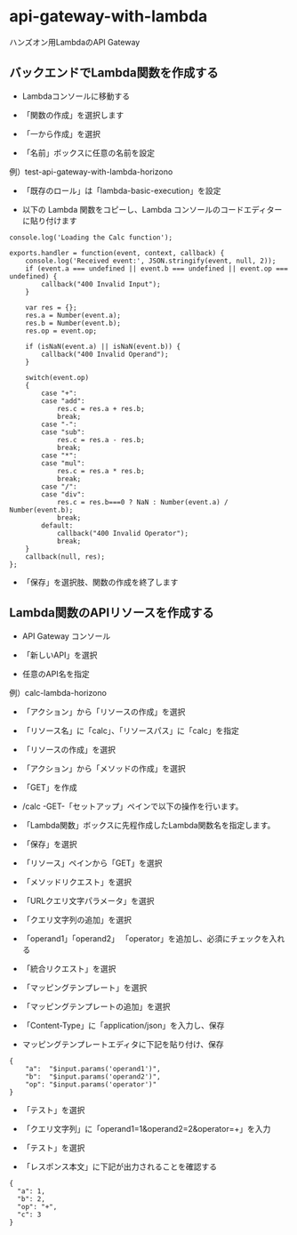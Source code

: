 # api-gateway-with-lambda
ハンズオン用LambdaのAPI Gateway

## バックエンドでLambda関数を作成する

+ Lambdaコンソールに移動する

+ 「関数の作成」を選択します

+ 「一から作成」を選択

+ 「名前」ボックスに任意の名前を設定

例）test-api-gateway-with-lambda-horizono

+ 「既存のロール」は「lambda-basic-execution」を設定

+ 以下の Lambda 関数をコピーし、Lambda コンソールのコードエディターに貼り付けます

```
console.log('Loading the Calc function');

exports.handler = function(event, context, callback) {
    console.log('Received event:', JSON.stringify(event, null, 2));
    if (event.a === undefined || event.b === undefined || event.op === undefined) {
        callback("400 Invalid Input");
    }
    
    var res = {};
    res.a = Number(event.a);
    res.b = Number(event.b);
    res.op = event.op;
    
    if (isNaN(event.a) || isNaN(event.b)) {
        callback("400 Invalid Operand");
    }

    switch(event.op)
    {
        case "+":
        case "add":
            res.c = res.a + res.b;
            break;
        case "-":
        case "sub":
            res.c = res.a - res.b;
            break;
        case "*":
        case "mul":
            res.c = res.a * res.b;
            break;
        case "/":
        case "div":
            res.c = res.b===0 ? NaN : Number(event.a) / Number(event.b);
            break;
        default:
            callback("400 Invalid Operator");
            break;
    }
    callback(null, res);
};
```

+ 「保存」を選択肢、関数の作成を終了します


## Lambda関数のAPIリソースを作成する

+ API Gateway コンソール

+ 「新しいAPI」を選択

+ 任意のAPI名を指定

例）calc-lambda-horizono

+ 「アクション」から「リソースの作成」を選択

+ 「リソース名」に「calc」、「リソースパス」に「calc」を指定

+ 「リソースの作成」を選択

+ 「アクション」から「メソッドの作成」を選択

+ 「GET」を作成

+ /calc -GET-「セットアップ」ペインで以下の操作を行います。

+ 「Lambda関数」ボックスに先程作成したLambda関数名を指定します。

+ 「保存」を選択

+ 「リソース」ペインから「GET」を選択

+ 「メソッドリクエスト」を選択

+ 「URLクエリ文字パラメータ」を選択

+ 「クエリ文字列の追加」を選択

+ 「operand1」「operand2」 「operator」を追加し、必須にチェックを入れる

+ 「統合リクエスト」を選択

+ 「マッピングテンプレート」を選択

+ 「マッピングテンプレートの追加」を選択

+ 「Content-Type」に「application/json」を入力し、保存

+ マッピングテンプレートエディタに下記を貼り付け、保存

```
{
    "a":  "$input.params('operand1')",
    "b":  "$input.params('operand2')", 
    "op": "$input.params('operator')"   
}
```

+ 「テスト」を選択

+ 「クエリ文字列」に「operand1=1&operand2=2&operator=+」を入力

+ 「テスト」を選択

+ 「レスポンス本文」に下記が出力されることを確認する

```
{
  "a": 1,
  "b": 2,
  "op": "+",
  "c": 3
}
```
